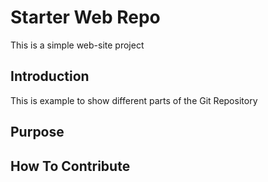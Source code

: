 # Starter Web Repo
This is a simple web-site project

## Introduction 
This is example to show different parts of the Git Repository

## Purpose



## How To Contribute

